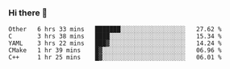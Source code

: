 ### Hi there 👋

<!--
**WShiBin/WShiBin** is a ✨ _special_ ✨ repository because its `README.md` (this file) appears on your GitHub profile.

Here are some ideas to get you started:

- 🔭 I’m currently working on ...
- 🌱 I’m currently learning ...
- 👯 I’m looking to collaborate on ...
- 🤔 I’m looking for help with ...
- 💬 Ask me about ...
- 📫 How to reach me: ...
- 😄 Pronouns: ...
- ⚡ Fun fact: ...
-->

<!--START_SECTION:waka-->
```text
Other   6 hrs 33 mins   ███████░░░░░░░░░░░░░░░░░░   27.62 % 
C       3 hrs 38 mins   ████░░░░░░░░░░░░░░░░░░░░░   15.34 % 
YAML    3 hrs 22 mins   ███▓░░░░░░░░░░░░░░░░░░░░░   14.24 % 
CMake   1 hr 39 mins    █▓░░░░░░░░░░░░░░░░░░░░░░░   06.96 % 
C++     1 hr 25 mins    █▓░░░░░░░░░░░░░░░░░░░░░░░   06.01 % 
```
<!--END_SECTION:waka-->
